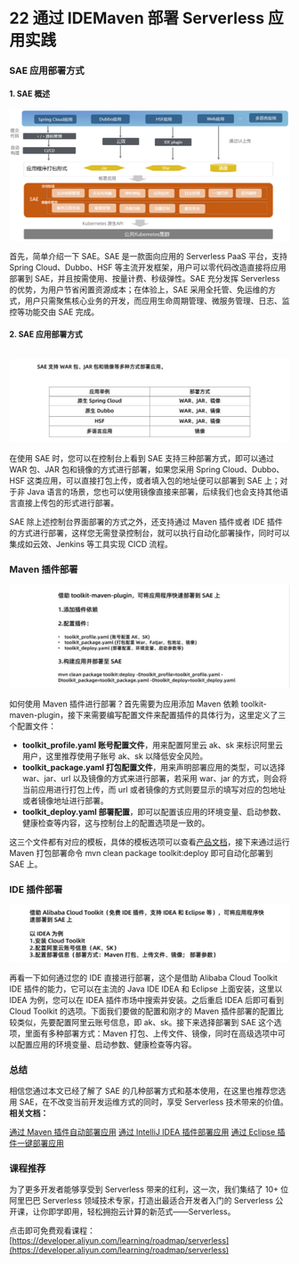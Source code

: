 # 22 通过 IDEMaven 部署 Serverless 应用实践

### SAE 应用部署方式

#### 1. SAE 概述

![img](assets/2020-09-07-110109.png)

首先，简单介绍一下 SAE。SAE 是一款面向应用的 Serverless PaaS 平台，支持 Spring Cloud、Dubbo、HSF 等主流开发框架，用户可以零代码改造直接将应用部署到 SAE，并且按需使用、按量计费、秒级弹性。SAE 充分发挥 Serverless 的优势，为用户节省闲置资源成本；在体验上，SAE 采用全托管、免运维的方式，用户只需聚焦核心业务的开发，而应用生命周期管理、微服务管理、日志、监控等功能交由 SAE 完成。

#### 2. SAE 应用部署方式

![image.gif](assets/2020-09-07-105849.png)![2.jpg](assets/2020-09-07-105851.jpg)

在使用 SAE 时，您可以在控制台上看到 SAE 支持三种部署方式，即可以通过 WAR 包、JAR 包和镜像的方式进行部署，如果您采用 Spring Cloud、Dubbo、HSF 这类应用，可以直接打包上传，或者填入包的地址便可以部署到 SAE 上；对于非 Java 语言的场景，您也可以使用镜像直接来部署，后续我们也会支持其他语言直接上传包的形式进行部署。

SAE 除上述控制台界面部署的方式之外，还支持通过 Maven 插件或者 IDE 插件的方式进行部署，这样您无需登录控制台，就可以执行自动化部署操作，同时可以集成如云效、Jenkins 等工具实现 CICD 流程。

### Maven 插件部署

![3.jpg](assets/2020-09-07-110027.jpg)

如何使用 Maven 插件进行部署？首先需要为应用添加 Maven 依赖 toolkit-maven-plugin，接下来需要编写配置文件来配置插件的具体行为，这里定义了三个配置文件：

- **toolkit_profile.yaml 账号配置文件**，用来配置阿里云 ak、sk 来标识阿里云用户，这里推荐使用子账号 ak、sk 以降低安全风险。
- **toolkit_package.yaml 打包配置文件**，用来声明部署应用的类型，可以选择 war、jar、url 以及镜像的方式来进行部署，若采用 war、jar 的方式，则会将当前应用进行打包上传，而 url 或者镜像的方式则要显示的填写对应的包地址或者镜像地址进行部署。
- **toolkit_deploy.yaml 部署配置**，即可以配置该应用的环境变量、启动参数、健康检查等内容，这与控制台上的配置选项是一致的。

这三个文件都有对应的模板，具体的模板选项可以查看[产品文档](https://help.aliyun.com/document_detail/110639.html?spm=a2c4g.11186623.6.611.5a3473c76owo99)，接下来通过运行 Maven 打包部署命令 mvn clean package toolkit:deploy 即可自动化部署到 SAE 上。

### IDE 插件部署

![img](assets/2020-09-07-110135.jpg)

再看一下如何通过您的 IDE 直接进行部署，这个是借助 Alibaba Cloud Toolkit IDE 插件的能力，它可以在主流的 Java IDE IDEA 和 Eclipse 上面安装，这里以 IDEA 为例，您可以在 IDEA 插件市场中搜索并安装。之后重启 IDEA 后即可看到 Cloud Toolkit 的选项。下面我们要做的配置和刚才的 Maven 插件部署的配置比较类似，先要配置阿里云账号信息，即 ak、sk。接下来选择部署到 SAE 这个选项，里面有多种部署方式：Maven 打包、上传文件、镜像，同时在高级选项中可以配置应用的环境变量、启动参数、健康检查等内容。

### 总结

相信您通过本文已经了解了 SAE 的几种部署方式和基本使用，在这里也推荐您选用 SAE，在不改变当前开发运维方式的同时，享受 Serverless 技术带来的价值。**相关文档：**

[通过 Maven 插件自动部署应用](https://help.aliyun.com/document_detail/110639.html?spm=a2c4g.11186623.6.611.5a3473c76owo99) [通过 IntelliJ IDEA 插件部署应用](https://help.aliyun.com/document_detail/110665.html?spm=a2c4g.11186623.6.612.77f16905iduxEH) [通过 Eclipse 插件一键部署应用](https://help.aliyun.com/document_detail/110664.html?spm=a2c4g.11186623.6.613.616144e2vDAuFc)

### 课程推荐

为了更多开发者能够享受到 Serverless 带来的红利，这一次，我们集结了 10+ 位阿里巴巴 Serverless 领域技术专家，打造出最适合开发者入门的 Serverless 公开课，让你即学即用，轻松拥抱云计算的新范式——Serverless。

点击即可免费观看课程：[https://developer.aliyun.com/learning/roadmap/serverless](https://developer.aliyun.com/learning/roadmap/serverless)

